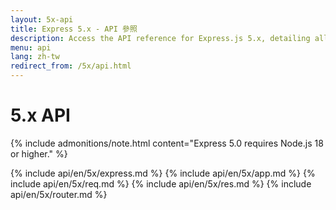 ```yaml
---
layout: 5x-api
title: Express 5.x - API 參照
description: Access the API reference for Express.js 5.x, detailing all modules, methods, and properties for building web applications with this latest version.
menu: api
lang: zh-tw
redirect_from: /5x/api.html
---
```


<div id="api-doc" markdown="1">

  <h1>5.x API</h1>

{% include admonitions/note.html content="Express 5.0 requires Node.js 18 or higher." %}

{% include api/en/5x/express.md %}
{% include api/en/5x/app.md %}
{% include api/en/5x/req.md %}
{% include api/en/5x/res.md %}
{% include api/en/5x/router.md %}

</div>
